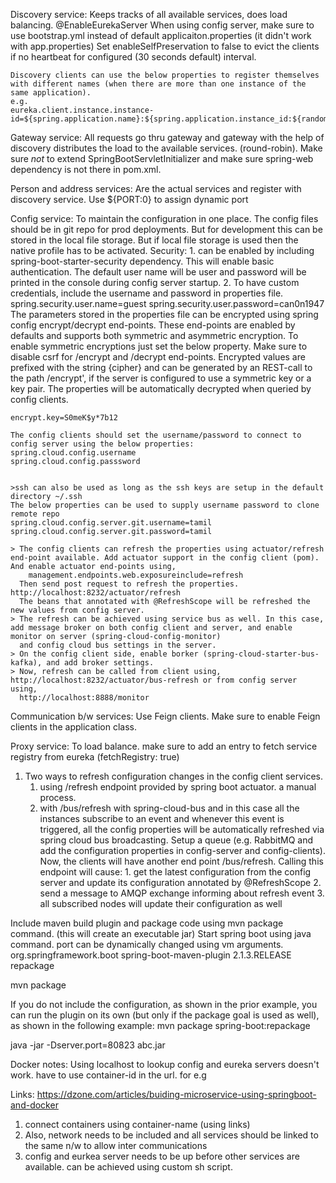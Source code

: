 Discovery service:
	Keeps tracks of all available services, does load balancing.
	@EnableEurekaServer
	When using config server, make sure to use bootstrap.yml instead of default applicaiton.properties (it didn't work with app.properties)
	Set enableSelfPreservation to false to evict the clients if no heartbeat for configured (30 seconds default) interval.
	
	Discovery clients can use the below properties to register themselves with different names (when there are more than one instance of the same application).
	e.g.
	eureka.client.instance.instance-id=${spring.application.name}:${spring.application.instance_id:${random.value}}
	

Gateway service:
	All requests go thru gateway and gateway with the help of discovery distributes the load to the available services. (round-robin). 
	Make sure *not* to extend SpringBootServletInitializer and make sure spring-web dependency is not there in pom.xml.
	
Person and address services:
	Are the actual services and register with discovery service. Use ${PORT:0} to assign dynamic port
	
Config service:
	To maintain the configuration in one place.
	The config files should be in git repo for prod deployments. But for development this can be stored in the local file storage. But if local file storage is used then 
	the native profile has to be activated.
	Security:
		1. can be enabled by including spring-boot-starter-security dependency. This will enable basic authentication. The default user name will be user and password will be printed in the console during config server startup.
		2. To have custom credentials, include the username and password in properties file.
			spring.security.user.name=guest
			spring.security.user.password=can0n1947
	The parameters stored in the properties file can be encrypted using spring config encrypt/decrypt end-points.
	These end-points are enabled by defaults and supports both symmetric and asymmetric encryption. To enable symmetric encryptions just set the below property. 
	Make sure to disable csrf for /encrypt and /decrypt end-points.
	Encrypted values are prefixed with the string {cipher} and can be generated by an REST-call to the path /encrypt', if the server is configured to use a symmetric key or a key pair.
	The properties will be automatically decrypted when queried by config clients.
	
	encrypt.key=S0meK$y*7b12
	
	The config clients should set the username/password to connect to config server using the below properties:
	spring.cloud.config.username
	spring.cloud.config.passsword
  
	
	>ssh can also be used as long as the ssh keys are setup in the default directory ~/.ssh
	The below properties can be used to supply username password to clone remote repo
	spring.cloud.config.server.git.username=tamil
	spring.cloud.config.server.git.password=tamil

	> The config clients can refresh the properties using actuator/refresh end-point available. Add actuator support in the config client (pom). And enable actuator end-points using,
		management.endpoints.web.exposureinclude=refresh
	  Then send post request to refresh the properties. http://localhost:8232/actuator/refresh
	  The beans that annotated with @RefreshScope will be refreshed the new values from config server.
	> The refresh can be achieved using service bus as well. In this case, add message broker on both config client and server, and enable monitor on server (spring-cloud-config-monitor)
	  and config cloud bus settings in the server.
	> On the config client side, enable borker (spring-cloud-starter-bus-kafka), and add broker settings.
	> Now, refresh can be called from client using, http://localhost:8232/actuator/bus-refresh or from config server using,
	  http://localhost:8888/monitor
	  
	
Communication b/w services:
	Use Feign clients. Make sure to enable Feign clients in the application class.
	
Proxy service: 
	To load balance. make sure to add an entry to fetch service registry from eureka (fetchRegistry: true)

1. Two ways to refresh configuration changes in the config client services.
	1. using /refresh endpoint provided by spring boot actuator. a manual process.
	2. with /bus/refresh with spring-cloud-bus and in this case all the instances subscribe to an event and whenever this event is triggered, all the config properties will be automatically refreshed via spring cloud bus broadcasting.
		Setup a queue (e.g. RabbitMQ and add the configuration properties in config-server and config-clients). Now, the clients will have another end point /bus/refresh.  Calling this endpoint will cause:
			1. get the latest configuration from the config server and update its configuration annotated by @RefreshScope
			2. send a message to AMQP exchange informing about refresh event
			3. all subscribed nodes will update their configuration as well 
		
Include maven build plugin and package code using mvn package command. (this will create an executable jar)
Start spring boot using java command. port can be dynamically changed using vm arguments.
<plugin>
				<groupId>org.springframework.boot</groupId>
				<artifactId>spring-boot-maven-plugin</artifactId>
				<version>2.1.3.RELEASE</version>
				<executions>
					<execution>
						<goals>
							<goal>repackage</goal>
						</goals>
					</execution>
				</executions>
			</plugin>

mvn package

If you do not include the <execution/> configuration, as shown in the prior example, you can run the plugin on its own (but only if the package goal is used as well), as shown in the following example:
mvn package spring-boot:repackage

java -jar -Dserver.port=80823 abc.jar

Docker notes:
Using localhost to lookup config and eureka servers doesn't work. have to use container-id in the url. for e.g  

Links:
https://dzone.com/articles/buiding-microservice-using-springboot-and-docker


1. connect containers using container-name (using links)
2. Also, network needs to be included and all services should be linked to the same n/w to allow inter communications
3. config and eurkea server needs to be up before other services are available. can be achieved using custom sh script.

